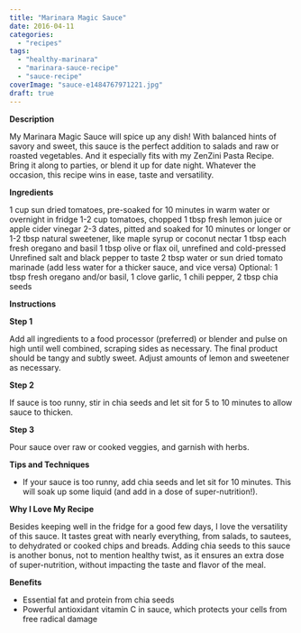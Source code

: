 ```yaml
---
title: "Marinara Magic Sauce"
date: 2016-04-11
categories: 
  - "recipes"
tags: 
  - "healthy-marinara"
  - "marinara-sauce-recipe"
  - "sauce-recipe"
coverImage: "sauce-e1484767971221.jpg"
draft: true
---
```


**Description**

My Marinara Magic Sauce will spice up any dish! With balanced hints of savory and sweet, this sauce is the perfect addition to salads and raw or roasted vegetables. And it especially fits with my ZenZini Pasta Recipe. Bring it along to parties, or blend it up for date night. Whatever the occasion, this recipe wins in ease, taste and versatility.

**Ingredients**

1 cup sun dried tomatoes, pre-soaked for 10 minutes in warm water or overnight in fridge 1-2 cup tomatoes, chopped 1 tbsp fresh lemon juice or apple cider vinegar 2-3 dates, pitted and soaked for 10 minutes or longer or 1-2 tbsp natural sweetener, like maple syrup or coconut nectar 1 tbsp each fresh oregano and basil 1 tbsp olive or flax oil, unrefined and cold-pressed Unrefined salt and black pepper to taste 2 tbsp water or sun dried tomato marinade (add less water for a thicker sauce, and vice versa) Optional: 1 tbsp fresh oregano and/or basil, 1 clove garlic, 1 chili pepper, 2 tbsp chia seeds

**Instructions**

**Step 1**

[](https://web.archive.org/web/20160822083705/https://www.livingrhea.com/wp-content/gallery/marinara-magic-sauce/marinara_magic_sauce_s1.jpg)

Add all ingredients to a food processor (preferred) or blender and pulse on high until well combined, scraping sides as necessary. The final product should be tangy and subtly sweet. Adjust amounts of lemon and sweetener as necessary.

**Step 2**

[](https://web.archive.org/web/20160822083705/https://www.livingrhea.com/wp-content/gallery/marinara-magic-sauce/marinara_magic_sauce_s2.jpg)

If sauce is too runny, stir in chia seeds and let sit for 5 to 10 minutes to allow sauce to thicken.

**Step 3**

Pour sauce over raw or cooked veggies, and garnish with herbs.

**Tips and Techniques**

- If your sauce is too runny, add chia seeds and let sit for 10 minutes. This will soak up some liquid (and add in a dose of super-nutrition!).

**Why I Love My Recipe**

Besides keeping well in the fridge for a good few days, I love the versatility of this sauce. It tastes great with nearly everything, from salads, to sautees, to dehydrated or cooked chips and breads. Adding chia seeds to this sauce is another bonus, not to mention healthy twist, as it ensures an extra dose of super-nutrition, without impacting the taste and flavor of the meal.

**Benefits**

- Essential fat and protein from chia seeds
- Powerful antioxidant vitamin C in sauce, which protects your cells from free radical damage
